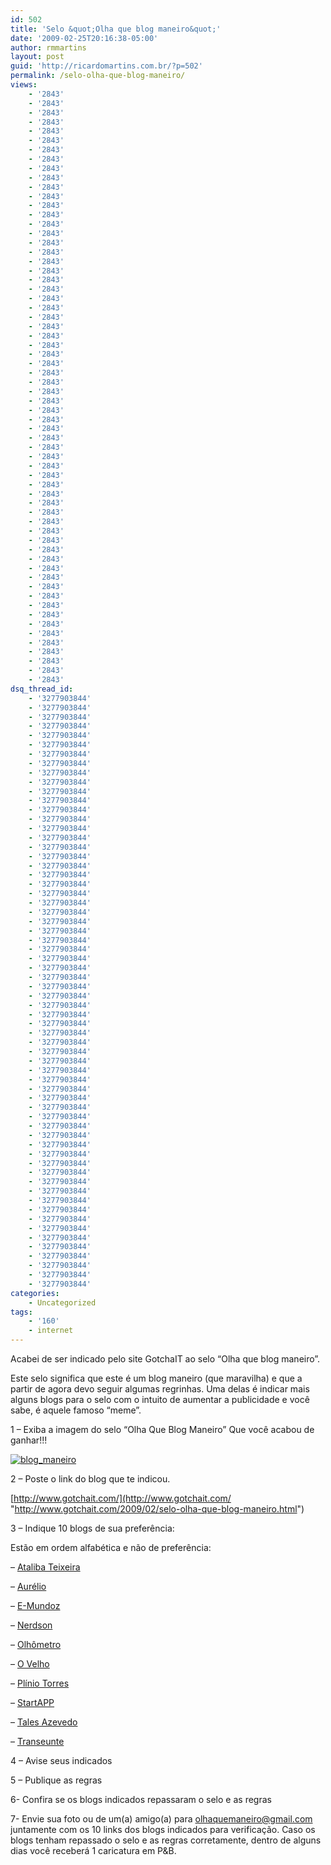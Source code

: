 ```yaml
---
id: 502
title: 'Selo &quot;Olha que blog maneiro&quot;'
date: '2009-02-25T20:16:38-05:00'
author: rmmartins
layout: post
guid: 'http://ricardomartins.com.br/?p=502'
permalink: /selo-olha-que-blog-maneiro/
views:
    - '2843'
    - '2843'
    - '2843'
    - '2843'
    - '2843'
    - '2843'
    - '2843'
    - '2843'
    - '2843'
    - '2843'
    - '2843'
    - '2843'
    - '2843'
    - '2843'
    - '2843'
    - '2843'
    - '2843'
    - '2843'
    - '2843'
    - '2843'
    - '2843'
    - '2843'
    - '2843'
    - '2843'
    - '2843'
    - '2843'
    - '2843'
    - '2843'
    - '2843'
    - '2843'
    - '2843'
    - '2843'
    - '2843'
    - '2843'
    - '2843'
    - '2843'
    - '2843'
    - '2843'
    - '2843'
    - '2843'
    - '2843'
    - '2843'
    - '2843'
    - '2843'
    - '2843'
    - '2843'
    - '2843'
    - '2843'
    - '2843'
    - '2843'
    - '2843'
    - '2843'
    - '2843'
    - '2843'
    - '2843'
    - '2843'
    - '2843'
    - '2843'
    - '2843'
    - '2843'
    - '2843'
    - '2843'
    - '2843'
    - '2843'
dsq_thread_id:
    - '3277903844'
    - '3277903844'
    - '3277903844'
    - '3277903844'
    - '3277903844'
    - '3277903844'
    - '3277903844'
    - '3277903844'
    - '3277903844'
    - '3277903844'
    - '3277903844'
    - '3277903844'
    - '3277903844'
    - '3277903844'
    - '3277903844'
    - '3277903844'
    - '3277903844'
    - '3277903844'
    - '3277903844'
    - '3277903844'
    - '3277903844'
    - '3277903844'
    - '3277903844'
    - '3277903844'
    - '3277903844'
    - '3277903844'
    - '3277903844'
    - '3277903844'
    - '3277903844'
    - '3277903844'
    - '3277903844'
    - '3277903844'
    - '3277903844'
    - '3277903844'
    - '3277903844'
    - '3277903844'
    - '3277903844'
    - '3277903844'
    - '3277903844'
    - '3277903844'
    - '3277903844'
    - '3277903844'
    - '3277903844'
    - '3277903844'
    - '3277903844'
    - '3277903844'
    - '3277903844'
    - '3277903844'
    - '3277903844'
    - '3277903844'
    - '3277903844'
    - '3277903844'
    - '3277903844'
    - '3277903844'
    - '3277903844'
    - '3277903844'
    - '3277903844'
    - '3277903844'
    - '3277903844'
    - '3277903844'
    - '3277903844'
    - '3277903844'
    - '3277903844'
    - '3277903844'
categories:
    - Uncategorized
tags:
    - '160'
    - internet
---
```


Acabei de ser indicado pelo site GotchaIT ao selo “Olha que blog maneiro”.

Este selo significa que este é um blog maneiro (que maravilha) e que a partir de agora devo seguir algumas regrinhas. Uma delas é indicar mais alguns blogs para o selo com o intuito de aumentar a publicidade e você sabe, é aquele famoso “meme”.

1 – Exiba a imagem do selo “Olha Que Blog Maneiro” Que você acabou de ganhar!!!

[![blog_maneiro](http://lh6.ggpht.com/_buh1Tpb0_Xk/SaRVTvqbPGI/AAAAAAAAAfQ/dTNG9Wso64w/blog_maneiro_thumb%5B1%5D.gif?imgmax=800 "blog_maneiro")](http://lh4.ggpht.com/_buh1Tpb0_Xk/SaRVSQ4Cz_I/AAAAAAAAAfM/eQHT7RYpERo/s1600-h/blog_maneiro%5B3%5D.gif)

2 – Poste o link do blog que te indicou.

[http://www.gotchait.com/](http://www.gotchait.com/ "http://www.gotchait.com/2009/02/selo-olha-que-blog-maneiro.html")

3 – Indique 10 blogs de sua preferência:

Estão em ordem alfabética e não de preferência:

– [Ataliba Teixeira](http://www.ataliba.eti.br/)

– [Aurélio](http://aurelio.wordpress.com/)

– [E-Mundoz](http://e-mundoz.blogspot.com/)

– [Nerdson](http://nerdson.com/blog/)

– [Olhômetro](http://olhometro.com/)

– [O Velho](http://www.ovelho.com/)

– [Plínio Torres](http://pliniotorres.wordpress.com/)

– [StartAPP](http://www.startapp.org/)

– [Tales Azevedo](http://talesazevedo.blogspot.com/)

– [Transeunte](http://transeunte.com.br/)

4 – Avise seus indicados

5 – Publique as regras

6- Confira se os blogs indicados repassaram o selo e as regras

7- Envie sua foto ou de um(a) amigo(a) para <olhaquemaneiro@gmail.com> juntamente com os 10 links dos blogs indicados para verificação. Caso os blogs tenham repassado o selo e as regras corretamente, dentro de alguns dias você receberá 1 caricatura em P&amp;B.